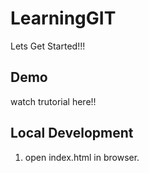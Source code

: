 # LearningGIT

Lets Get Started!!!

## Demo
watch trutorial here!!

## Local Development

1. open index.html in browser.
